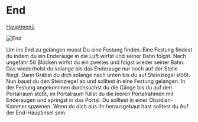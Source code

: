 # End

[Hauptmenü](README.md)

![End](https://gamepedia.cursecdn.com/minecraft_de_gamepedia/thumb/e/ee/Ende_Bild.png/400px-Ende_Bild.png?version=aea3831934f1354490bd364bd0f55d52)

Um ins End zu gelangen musst Du eine Festung finden. Eine Festung findest du indem du ein Enderauge in die Luft wirfst und seiner Bahn folgst. Nach ungefähr 50 Blöcken wirfst du ein zweites und folgst wieder seiner Bahn. Das wiederholst du solange bis das Enderauge nur noch auf der Stelle fliegt. Dann Gräbst du dich solange nach unten bis du auf Steinziegel stößt. Nun baust du den Steinziegel ab und solltest in eine Festung gelangen. In der Festung angekommen durchsuchst du die Gänge bis du auf den Portalraum stößt, im Portalraum füllst du die leeren Portalrahmen mit Enderaugen und springst in das Portal. Du solltest in einer Obsidian-Kammer spawnen. Wenn du dich aus ihr herausgebaut hast solltest du Auf der End-Hauptinsel sein. 

